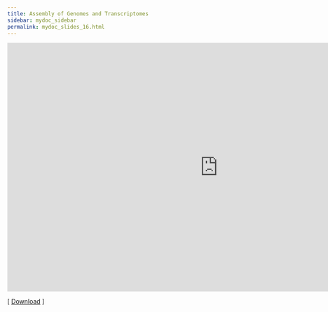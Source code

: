 ```yaml
---
title: Assembly of Genomes and Transcriptomes
sidebar: mydoc_sidebar
permalink: mydoc_slides_16.html 
---
```


<iframe src="https://docs.google.com/presentation/d/e/2PACX-1vT_NJRAlCwLO49rl8GY7_j3ALAgyVAL4tlBPUM6UGWmrNbC3fjDqbb_owylrQzbT-joS-_R1X9KP9-c/embed?start=false&loop=false&delayms=60000" frameborder="0" width="960" height="569" allowfullscreen="true" mozallowfullscreen="true" webkitallowfullscreen="true"></iframe>

[ [Download](https://docs.google.com/presentation/d/1AaMdBlE1VWK-g16-ZYflb3AyfjOy49jSpWyMtxO03Xk/edit?usp=sharing) ] 
